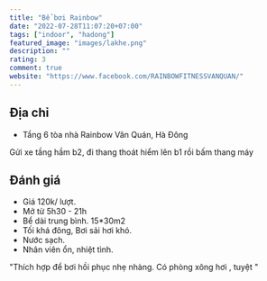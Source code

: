 ```yaml
---
title: "Bể bơi Rainbow"
date: "2022-07-28T11:07:20+07:00"
tags: ["indoor", "hadong"]
featured_image: "images/lakhe.png"
description: ""
rating: 3
comment: true
website: "https://www.facebook.com/RAINBOWFITNESSVANQUAN/"
---
```


## Địa chỉ

- Tầng 6 tòa nhà Rainbow Văn Quán, Hà Đông 

Gửi xe tầng hầm b2, đi thang thoát hiểm lên b1 rồi bấm thang máy 

## Đánh giá
- Giá 120k/ lượt. 
- Mở từ 5h30 - 21h  
- Bể dài trung bình. 15*30m2
- Tối khá đông, Bơi sải hơi khó. 
- Nước sạch. 
- Nhân viên ổn, nhiệt tình.

"Thích hợp để bơi hồi phục nhẹ nhàng. Có phòng xông hơi , tuyệt " 